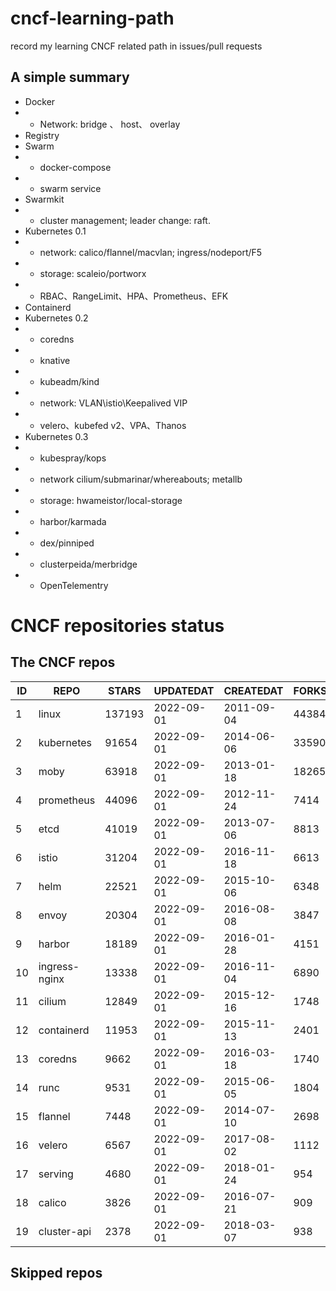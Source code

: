 # cncf-learning-path
record my learning CNCF related path in issues/pull requests

## A simple summary
- Docker
- - Network: bridge 、 host、 overlay
- Registry
- Swarm
- - docker-compose
- - swarm service
- Swarmkit
- - cluster management; leader change: raft.
- Kubernetes 0.1
- - network: calico/flannel/macvlan; ingress/nodeport/F5
- - storage: scaleio/portworx
- - RBAC、RangeLimit、HPA、Prometheus、EFK
- Containerd
- Kubernetes 0.2
- - coredns
- - knative
- - kubeadm/kind
- - network: VLAN\istio\Keepalived VIP
- - velero、kubefed v2、VPA、Thanos
- Kubernetes 0.3
- - kubespray/kops
- - network cilium/submarinar/whereabouts; metallb
- - storage: hwameistor/local-storage
- - harbor/karmada
- - dex/pinniped
- - clusterpeida/merbridge
- - OpenTelementry

# CNCF repositories status
<!--START_SECTION:github_repos-->
## The CNCF repos
| ID |     REPO      | STARS  | UPDATEDAT  | CREATEDAT  | FORKSCOUNT |
|----|---------------|--------|------------|------------|------------|
|  1 | linux         | 137193 | 2022-09-01 | 2011-09-04 |      44384 |
|  2 | kubernetes    |  91654 | 2022-09-01 | 2014-06-06 |      33590 |
|  3 | moby          |  63918 | 2022-09-01 | 2013-01-18 |      18265 |
|  4 | prometheus    |  44096 | 2022-09-01 | 2012-11-24 |       7414 |
|  5 | etcd          |  41019 | 2022-09-01 | 2013-07-06 |       8813 |
|  6 | istio         |  31204 | 2022-09-01 | 2016-11-18 |       6613 |
|  7 | helm          |  22521 | 2022-09-01 | 2015-10-06 |       6348 |
|  8 | envoy         |  20304 | 2022-09-01 | 2016-08-08 |       3847 |
|  9 | harbor        |  18189 | 2022-09-01 | 2016-01-28 |       4151 |
| 10 | ingress-nginx |  13338 | 2022-09-01 | 2016-11-04 |       6890 |
| 11 | cilium        |  12849 | 2022-09-01 | 2015-12-16 |       1748 |
| 12 | containerd    |  11953 | 2022-09-01 | 2015-11-13 |       2401 |
| 13 | coredns       |   9662 | 2022-09-01 | 2016-03-18 |       1740 |
| 14 | runc          |   9531 | 2022-09-01 | 2015-06-05 |       1804 |
| 15 | flannel       |   7448 | 2022-09-01 | 2014-07-10 |       2698 |
| 16 | velero        |   6567 | 2022-09-01 | 2017-08-02 |       1112 |
| 17 | serving       |   4680 | 2022-09-01 | 2018-01-24 |        954 |
| 18 | calico        |   3826 | 2022-09-01 | 2016-07-21 |        909 |
| 19 | cluster-api   |   2378 | 2022-09-01 | 2018-03-07 |        938 |



## Skipped repos
<!--END_SECTION:github_repos-->

